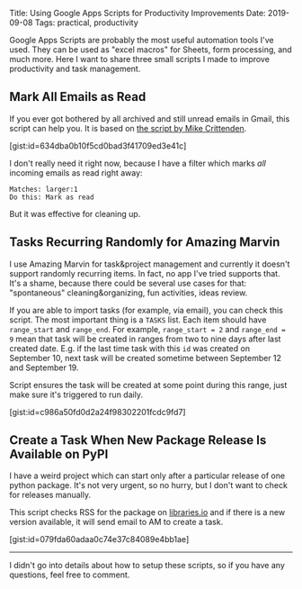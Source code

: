 Title: Using Google Apps Scripts for Productivity Improvements
Date: 2019-09-08
Tags: practical, productivity


Google Apps Scripts are probably the most useful automation tools I've used. They can be used as "excel macros" for Sheets, form processing, and much more. Here I want to share three small scripts I made to improve productivity and task management.


## Mark All Emails as Read

If you ever got bothered by all archived and still unread emails in Gmail, this script can help you. It is based on [the script by Mike Crittenden](https://critter.blog/2013/03/09/marking-gmail-read-with-apps-script/). 

[gist:id=634dba0b10f5cd0bad3f41709ed3e41c]

I don't really need it right now, because I have a filter which marks *all* incoming emails as read right away:

```
Matches: larger:1
Do this: Mark as read
```

But it was effective for cleaning up.


## Tasks Recurring Randomly for Amazing Marvin

I use Amazing Marvin for task&project management and currently it doesn't support randomly recurring items. In fact, no app I've tried supports that. It's a shame, because there could be several use cases for that: "spontaneous" cleaning&organizing, fun activities, ideas review.

If you are able to import tasks (for example, via email), you can check this script. The most important thing is a `TASKS` list. Each item should have `range_start` and `range_end`. For example, `range_start = 2` and `range_end = 9` mean that task will be created in ranges from two to nine days after last created date. E.g. if the last time task with this `id` was created on September 10, next task will be created sometime between September 12 and September 19. 

Script ensures the task will be created at some point during this range, just make sure it's triggered to run daily.

[gist:id=c986a50fd0d2a24f98302201fcdc9fd7]



## Create a Task When New Package Release Is Available on PyPI

I have a weird project which can start only after a particular release of one python package. It's not very urgent, so no hurry, but I don't want to check for releases manually. 

This script checks RSS for the package on [libraries.io](https://libraries.io/) and if there is a new version available, it will send email to AM to create a task.

[gist:id=079fda60adaa0c74e37c84089e4bb1ae]

---

I didn't go into details about how to setup these scripts, so if you have any questions, feel free to comment.
